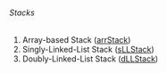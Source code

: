 ###### Stacks

1. Array-based Stack ([arrStack](https://github.com/konarkm68/DSAD/tree/7d56f67ac7efefdb462cf256ecc7311eb1cbc209/DS/Linear/Static/Array))
2. Singly-Linked-List Stack ([sLLStack](https://github.com/konarkm68/DSAD/tree/bb2337d8d4874d192832526335d20f4cbb589b7a/DS/Linear/Dynamic/LinkedList/sLL))
3. Doubly-Linked-List Stack ([dLLStack](https://github.com/konarkm68/DSAD/tree/bb2337d8d4874d192832526335d20f4cbb589b7a/DS/Linear/Dynamic/LinkedList/dLL))
